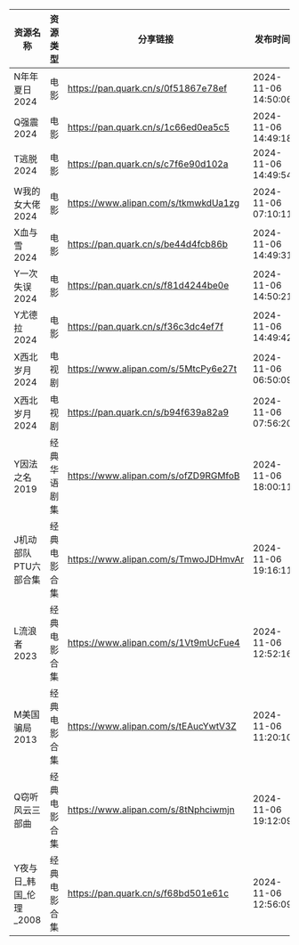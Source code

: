| 资源名称            | 资源类型   | 分享链接                                 | 发布时间                |
| --------------- | ------ | ------------------------------------ | ------------------- |
| N年年夏日2024       | 电影     | https://pan.quark.cn/s/0f51867e78ef  | 2024-11-06 14:50:06 |
| Q强震2024         | 电影     | https://pan.quark.cn/s/1c66ed0ea5c5  | 2024-11-06 14:49:18 |
| T逃脱2024         | 电影     | https://pan.quark.cn/s/c7f6e90d102a  | 2024-11-06 14:49:54 |
| W我的女大佬2024      | 电影     | https://www.alipan.com/s/tkmwkdUa1zg | 2024-11-06 07:10:11 |
| X血与雪2024        | 电影     | https://pan.quark.cn/s/be44d4fcb86b  | 2024-11-06 14:49:31 |
| Y一次失误2024       | 电影     | https://pan.quark.cn/s/f81d4244be0e  | 2024-11-06 14:50:21 |
| Y尤德拉2024        | 电影     | https://pan.quark.cn/s/f36c3dc4ef7f  | 2024-11-06 14:49:42 |
| X西北岁月2024       | 电视剧    | https://www.alipan.com/s/5MtcPy6e27t | 2024-11-06 06:50:09 |
| X西北岁月2024       | 电视剧    | https://pan.quark.cn/s/b94f639a82a9  | 2024-11-06 07:56:20 |
| Y因法之名2019       | 经典华语剧集 | https://www.alipan.com/s/ofZD9RGMfoB | 2024-11-06 18:00:11 |
| J机动部队PTU六部合集    | 经典电影合集 | https://www.alipan.com/s/TmwoJDHmvAr | 2024-11-06 19:16:11 |
| L流浪者2023        | 经典电影合集 | https://www.alipan.com/s/1Vt9mUcFue4 | 2024-11-06 12:52:16 |
| M美国骗局2013       | 经典电影合集 | https://www.alipan.com/s/tEAucYwtV3Z | 2024-11-06 11:20:10 |
| Q窃听风云三部曲        | 经典电影合集 | https://www.alipan.com/s/8tNphciwmjn | 2024-11-06 19:12:09 |
| Y夜与日_韩国_伦理_2008 | 经典电影合集 | https://pan.quark.cn/s/f68bd501e61c  | 2024-11-06 12:56:09 |
